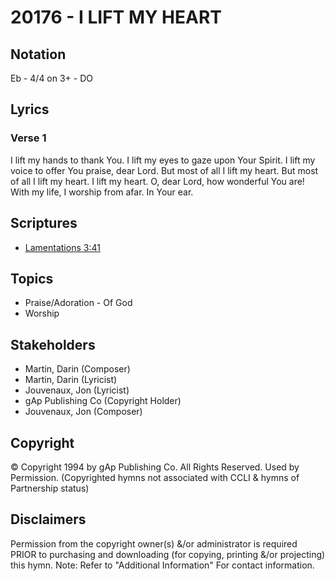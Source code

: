 # 20176 - I LIFT MY HEART

## Notation

Eb - 4/4 on 3+ - DO

## Lyrics

### Verse 1

I lift my hands to thank You. I lift my eyes to gaze upon Your Spirit. I lift my voice to offer You praise, dear Lord. But most of all I lift my heart. But most of all I lift my heart. I lift my heart. O, dear Lord, how wonderful You are! With my life, I worship from afar. In Your ear. 


## Scriptures

- [Lamentations 3:41](https://www.biblegateway.com/passage/?search=Lamentations%203%3A41)

## Topics

- Praise/Adoration - Of God
- Worship

## Stakeholders

- Martin, Darin (Composer)
- Martin, Darin (Lyricist)
- Jouvenaux, Jon (Lyricist)
- gAp Publishing Co (Copyright Holder)
- Jouvenaux, Jon (Composer)

## Copyright

© Copyright 1994 by gAp Publishing Co. All Rights Reserved. Used by Permission.
(Copyrighted hymns not associated with CCLI & hymns of Partnership status)

## Disclaimers

Permission from the copyright owner(s) &/or administrator is required PRIOR to purchasing and downloading (for copying, printing &/or projecting) this hymn.
Note: Refer to "Additional Information" For contact information.

